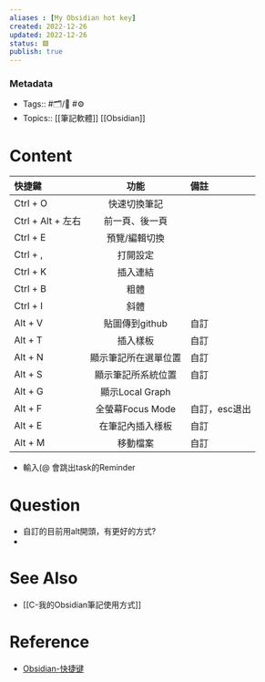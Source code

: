 ```yaml
---
aliases : [My Obsidian hot key]
created: 2022-12-26
updated: 2022-12-26
status: 🟩
publish: true
---
```

### Metadata
- Tags:: #🗂️/🌲   #⚙
- Topics:: [[筆記軟體]] [[Obsidian]]

# Content

| 快捷鍵            |         功能         | 備註          |
|:----------------- |:--------------------:|:------------- |
| Ctrl + O          |     快速切換筆記     |               |
| Ctrl + Alt + 左右 |    前一頁、後一頁    |               |
| Ctrl + E          |    預覽/編輯切換     |               |
| Ctrl + ,          |       打開設定       |               |
| Ctrl + K          |       插入連結       |               |
| Ctrl + B          |         粗體         |               |
| Ctrl + I          |         斜體         |               |
| Alt + V           |    貼圖傳到github    | 自訂          |
| Alt + T           |       插入樣板       | 自訂          |
| Alt + N           | 顯示筆記所在選單位置 | 自訂          |
| Alt + S           |  顯示筆記所系統位置  | 自訂          |
| Alt + G           |   顯示Local Graph    |               |
| Alt + F           |   全螢幕Focus Mode   | 自訂，esc退出 |
| Alt + E           |   在筆記內插入様板   | 自訂          |
| Alt + M           |       移動檔案       | 自訂          | 

- 輸入(@ 會跳出task的Reminder
# Question
-  自訂的目前用alt開頭，有更好的方式?
- 

# See Also
- [[C-我的Obsidian筆記使用方式]]

# Reference
- [Obsidian-快捷键](https://publish.obsidian.md/help-zh/%E4%BD%BF%E7%94%A8%E6%8C%87%E5%8D%97/%E5%BF%AB%E6%8D%B7%E9%94%AE)

